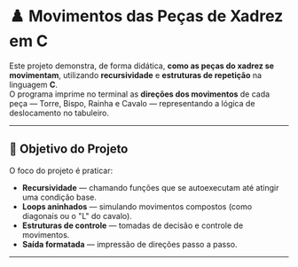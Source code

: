 # ♟️ Movimentos das Peças de Xadrez em C

Este projeto demonstra, de forma didática, **como as peças do xadrez se movimentam**, utilizando **recursividade** e **estruturas de repetição** na linguagem **C**.  
O programa imprime no terminal as **direções dos movimentos** de cada peça — Torre, Bispo, Rainha e Cavalo — representando a lógica de deslocamento no tabuleiro.

---

## 🧩 Objetivo do Projeto

O foco do projeto é praticar:
- **Recursividade** — chamando funções que se autoexecutam até atingir uma condição base.  
- **Loops aninhados** — simulando movimentos compostos (como diagonais ou o "L" do cavalo).  
- **Estruturas de controle** — tomadas de decisão e controle de movimentos.  
- **Saída formatada** — impressão de direções passo a passo.

---
